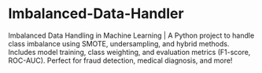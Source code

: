 # Imbalanced-Data-Handler
Imbalanced Data Handling in Machine Learning | A Python project to handle class imbalance using SMOTE, undersampling, and hybrid methods. Includes model training, class weighting, and evaluation metrics (F1-score, ROC-AUC). Perfect for fraud detection, medical diagnosis, and more!
